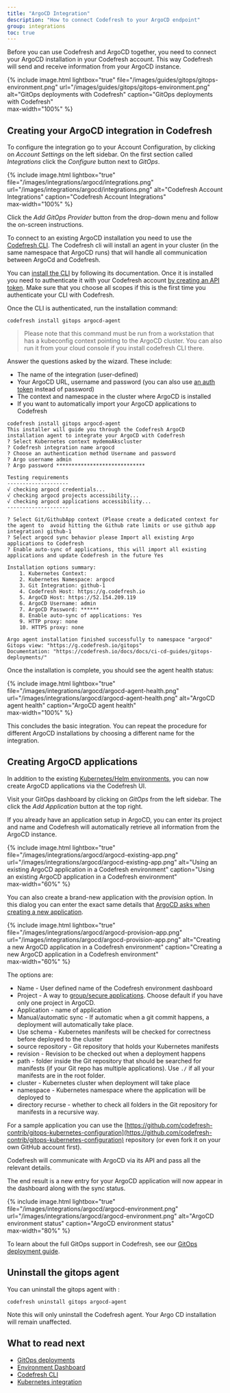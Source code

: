 ```yaml
---
title: "ArgoCD Integration"
description: "How to connect Codefresh to your ArgoCD endpoint"
group: integrations
toc: true
---
```



Before you can use Codefresh and ArgoCD together, you need to connect your ArgoCD installation in your Codefresh account. This way Codefresh will send and receive information from your ArgoCD instance. 

{% include image.html 
  lightbox="true" 
  file="/images/guides/gitops/gitops-environment.png" 
  url="/images/guides/gitops/gitops-environment.png" 
  alt="GitOps deployments with Codefresh"
  caption="GitOps deployments with Codefresh"  
  max-width="100%"
 %}

## Creating your ArgoCD integration in Codefresh

To configure the integration go to your Account Configuration, by clicking on *Account Settings* on the left sidebar. On the first section called *Integrations* click the *Configure* button next to *GitOps*.

{% include image.html 
  lightbox="true" 
  file="/images/integrations/argocd/integrations.png" 
  url="/images/integrations/argocd/integrations.png" 
  alt="Codefresh Account Integrations"
  caption="Codefresh Account Integrations"  
  max-width="100%"
 %}

Click the *Add GitOps Provider* button from the drop-down menu and follow the on-screen instructions.

To connect to an existing ArgoCD installation you need to use the [Codefresh CLI](https://codefresh-io.github.io/cli/). The Codefresh cli will install an agent in your cluster (in the same namespace that ArgoCD runs) that will handle all communication between ArgoCd and Codefresh.

You can [install the CLI](https://codefresh-io.github.io/cli/installation/) by following its documentation. Once it is installed you need to authenticate it with your Codefresh account [by creating an API token]({{site.baseurl}}/docs/integrations/codefresh-api/#authentication-instructions). Make sure that you choose all scopes if this is the first time you authenticate your CLI with Codefresh.

Once the CLI is authenticated, run the installation command:

```
codefresh install gitops argocd-agent
```

>Please note that this command must be run from a workstation that has a kubeconfig context pointing to the ArgoCD cluster. You can also run it from your cloud console if you install codefresh CLI there.

Answer the questions asked by the wizard. These include:

 * The name of the integration (user-defined)
 * Your ArgoCD URL, username and password (you can also use [an auth token](https://argoproj.github.io/argo-cd/operator-manual/user-management/) instead of password)
 * The context and namespace in the cluster where ArgoCD is installed
 * If you want to automatically import your ArgoCD applications to Codefresh

```
codefresh install gitops argocd-agent
This installer will guide you through the Codefresh ArgoCD installation agent to integrate your ArgoCD with Codefresh
? Select Kubernetes context mydemoAkscluster
? Codefresh integration name argocd
? Choose an authentication method Username and password
? Argo username admin
? Argo password *****************************

Testing requirements
--------------------
√ checking argocd credentials...
√ checking argocd projects accessibility...
√ checking argocd applications accessibility...
--------------------

? Select Git/GithubApp context (Please create a dedicated context for the agent to  avoid hitting the Github rate limits or use github app integration) github-1
? Select argocd sync behavior please Import all existing Argo applications to Codefresh
? Enable auto-sync of applications, this will import all existing applications and update Codefresh in the future Yes

Installation options summary:
    1. Kubernetes Context:
    2. Kubernetes Namespace: argocd
    3. Git Integration: github-1
    4. Codefresh Host: https://g.codefresh.io
    5. ArgoCD Host: https://52.154.209.119
    6. ArgoCD Username: admin
    7. ArgoCD Password: ******
    8. Enable auto-sync of applications: Yes
    9. HTTP proxy: none
    10. HTTPS proxy: none

Argo agent installation finished successfully to namespace "argocd"
Gitops view: "https://g.codefresh.io/gitops"
Documentation: "https://codefresh.io/docs/docs/ci-cd-guides/gitops-deployments/"
```

Once the installation is complete, you should see the agent health status:

{% include image.html 
  lightbox="true" 
  file="/images/integrations/argocd/argocd-agent-health.png" 
  url="/images/integrations/argocd/argocd-agent-health.png" 
  alt="ArgoCD agent health"
  caption="ArgoCD agent health"  
  max-width="100%"
 %}


This concludes the basic integration. You can repeat the procedure for different ArgoCD installations by choosing a different 
name for the integration.

## Creating ArgoCD applications

In addition to the existing [Kubernetes/Helm environments]({{site.baseurl}}/docs/deploy-to-kubernetes/environment-dashboard/), you can now create ArgoCD applications via the Codefresh UI.

Visit your GitOps dashboard by clicking on *GitOps* from the left sidebar. The click the *Add Application* button at the top right.

If you already have an application setup in ArgoCD, you can enter its project and name and Codefresh will automatically retrieve all information from the ArgoCD instance.

{% include image.html 
  lightbox="true" 
  file="/images/integrations/argocd/argocd-existing-app.png" 
  url="/images/integrations/argocd/argocd-existing-app.png" 
  alt="Using an existing ArgoCD application in a Codefresh environment"
  caption="Using an existing ArgoCD application in a Codefresh environment"  
  max-width="60%"
 %}

You can also create a brand-new application with the *provision* option. In this dialog you can enter the exact same details that [ArgoCD asks when creating a new application](https://argoproj.github.io/argo-cd/getting_started/#6-create-an-application-from-a-git-repository).

{% include image.html 
  lightbox="true" 
  file="/images/integrations/argocd/argocd-provision-app.png" 
  url="/images/integrations/argocd/argocd-provision-app.png" 
  alt="Creating a new ArgoCD application in a Codefresh environment"
  caption="Creating a new ArgoCD application in a Codefresh environment"  
  max-width="60%"
 %}

The options are:

* Name - User defined name of the Codefresh environment dashboard
* Project - A way to [group/secure applications](https://argoproj.github.io/argo-cd/user-guide/projects/). Choose default if you have only one project in ArgoCD.
* Application - name of application 
* Manual/automatic sync - If automatic when a git commit happens, a deployment will automatically take place.
* Use schema - Kubernetes manifests will be checked for correctness before deployed to the cluster
* source repository - Git repository that holds your Kubernetes manifests
* revision - Revision to be checked out when a deployment happens
* path - folder inside the Git repository that should be searched for manifests (if your Git repo has multiple applications). Use `./` if all your manifests are in the root folder.
* cluster - Kubernetes cluster when deployment will take place
* namespace - Kubernetes namespace where the application will be deployed to
* directory recurse - whether to check all folders in the Git repository for manifests in a recursive way.

For a sample application you can use the [https://github.com/codefresh-contrib/gitops-kubernetes-configuration](https://github.com/codefresh-contrib/gitops-kubernetes-configuration) repository (or even fork it on your own GitHub account first).

Codefresh will communicate with ArgoCD via its API and pass all the relevant details.

The end result is a new entry for your ArgoCD application will now appear in the dashboard along with the sync status.

{% include image.html 
  lightbox="true" 
  file="/images/integrations/argocd/argocd-environment.png" 
  url="/images/integrations/argocd/argocd-environment.png" 
  alt="ArgoCD environment status"
  caption="ArgoCD environment status"  
  max-width="80%"
 %}

To learn about the full GitOps support in Codefresh, see our [GitOps deployment guide]({{site.baseurl}}/docs/ci-cd-guides/gitops-deployments/).

## Uninstall the gitops agent

You can uninstall the gitops agent with :

```
codefresh uninstall gitops argocd-agent
```

Note this will only uninstall the Codefresh agent. Your Argo CD installation
will remain unaffected.

## What to read next

- [GitOps deployments]({{site.baseurl}}/docs/ci-cd-guides/gitops-deployments/)
- [Environment Dashboard]({{site.baseurl}}/docs/deploy-to-kubernetes/environment-dashboard/)
- [Codefresh CLI](https://codefresh-io.github.io/cli/) 
- [Kubernetes integration]({{site.baseurl}}/docs/integrations/kubernetes/) 


